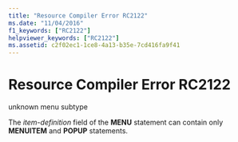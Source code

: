 ```yaml
---
title: "Resource Compiler Error RC2122"
ms.date: "11/04/2016"
f1_keywords: ["RC2122"]
helpviewer_keywords: ["RC2122"]
ms.assetid: c2f02ec1-1ce8-4a13-b35e-7cd416fa9f41
---
```

# Resource Compiler Error RC2122

unknown menu subtype

The *item-definition* field of the **MENU** statement can contain only **MENUITEM** and **POPUP** statements.